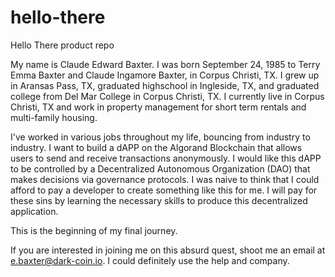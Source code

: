 # hello-there
Hello There product repo

My name is Claude Edward Baxter.
I was born September 24, 1985 to Terry Emma Baxter and Claude Ingamore Baxter, in Corpus Christi, TX. 
I grew up in Aransas Pass, TX, graduated highschool in Ingleside, TX, and graduated college from Del Mar College in Corpus Christi, TX. 
I currently live in Corpus Christi, TX and work in property management for short term rentals and multi-family housing.

I've worked in various jobs throughout my life, bouncing from industry to industry.
I want to build a dAPP on the Algorand Blockchain that allows users to send and receive transactions anonymously.
I would like this dAPP to be controlled by a Decentralized Autonomous Organization (DAO) that makes decisions via governance protocols.
I was naive to think that I could afford to pay a developer to create something like this for me.
I will pay for these sins by learning the necessary skills to produce this decentralized application.

This is the beginning of my final journey.

If you are interested in joining me on this absurd quest, shoot me an email at e.baxter@dark-coin.io.
I could definitely use the help and company.
